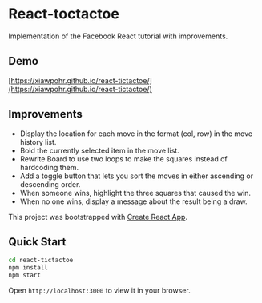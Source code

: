 # React-toctactoe

Implementation of the Facebook React tutorial with improvements.

## Demo
[https://xiawpohr.github.io/react-tictactoe/](https://xiawpohr.github.io/react-tictactoe/)

## Improvements

* Display the location for each move in the format (col, row) in the move history list.
* Bold the currently selected item in the move list.
* Rewrite Board to use two loops to make the squares instead of hardcoding them.
* Add a toggle button that lets you sort the moves in either ascending or descending order.
* When someone wins, highlight the three squares that caused the win.
* When no one wins, display a message about the result being a draw. 

This project was bootstrapped with [Create React App](https://github.com/facebookincubator/create-react-app).

## Quick Start
```sh
cd react-tictactoe
npm install
npm start
```
Open `http://localhost:3000` to view it in your browser.
